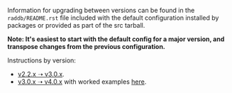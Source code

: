 Information for upgrading between versions can be found in the ``raddb/README.rst`` file included with the default configuration installed by packages or provided as part of the src tarball.

**Note: It's easiest to start with the default config for a major version, and transpose changes from the previous configuration.**

Instructions by version:

- [v2.2.x ➝ v3.0.x](https://github.com/FreeRADIUS/freeradius-server/blob/v3.0.x/raddb/README.rst).
- [v3.0.x ➝ v4.0.x](https://github.com/FreeRADIUS/freeradius-server/blob/master/raddb/README.md) with worked examples [here](/upgrading/version4/).